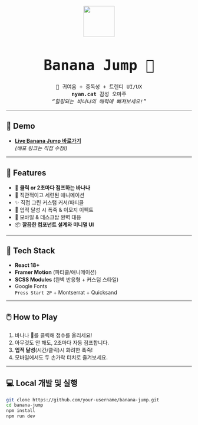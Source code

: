 <p align="center">
  <img src="https://emojipedia-us.s3.amazonaws.com/source/skype/289/banana_1f34c.png" width="84" />
  <br />
  <h1 align="center" style="font-family:'Press Start 2P',monospace;font-size:2.4rem">
    Banana Jump 🍌
  </h1>
  <p align="center" style="font-family:'Press Start 2P',monospace;">
    🍌 귀여움 + 중독성 + 트렌디 UI/UX <br />
    <b>nyan.cat</b> 감성 오마주 <br />
    <i>“힐링되는 바나나의 매력에 빠져보세요!”</i>
  </p>
</p>

---

## 🚀 Demo

- **[Live Banana Jump 바로가기](https://your-banana-jump-site.vercel.app/)**  
  _(배포 링크는 직접 수정!)_

---

## 🥳 Features

- 🍌 **클릭 or 2초마다 점프하는 바나나**
- 🌟 직관적이고 세련된 애니메이션
- ✨ 직접 그린 커스텀 커서/파티클
- 🎉 업적 달성 시 폭죽 & 이모지 이펙트
- 📱 모바일 & 데스크탑 완벽 대응
- 📦 **깔끔한 컴포넌트 설계와 미니멀 UI**

---

## 🎨 Tech Stack

- **React 18+**
- **Framer Motion** (파티클/애니메이션)
- **SCSS Modules** (완벽 반응형 + 커스텀 스타일)
- Google Fonts  
  `Press Start 2P` + Montserrat + Quicksand

---

## 🖱️ How to Play

1. 바나나 🍌를 클릭해 점수를 올리세요!  
2. 아무것도 안 해도, 2초마다 자동 점프합니다.
3. **업적 달성**(시간/클릭)시 화려한 폭죽!  
4. 모바일에서도 두 손가락 터치로 즐겨보세요.

---

## 💻 Local 개발 및 실행

```bash
git clone https://github.com/your-username/banana-jump.git
cd banana-jump
npm install
npm run dev
